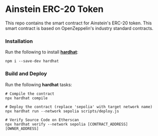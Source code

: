 # Ainstein ERC-20 Token
This repo contains the smart contract for Ainstein's ERC-20 token. This smart contract is based on OpenZeppelin's industry standard contracts.

### Installation
Run the following to install **[hardhat](https://github.com/NomicFoundation/hardhat)**:
```shell
npm i --save-dev hardhat
```

### Build and Deploy
Run the following **hardhat** tasks:

```shell
# Compile the contract
npx hardhat compile

# Deploy the contract (replace 'sepolia' with target network name)
npx hardhat run --network sepolia scripts/deploy.js

# Verify Source Code on Etherscan
npx hardhat verify --network sepolia [CONTRACT_ADDRESS] [OWNER_ADDRESS]
```